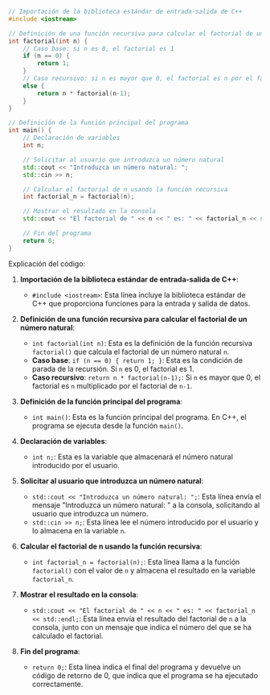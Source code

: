 ```c++
// Importación de la biblioteca estándar de entrada-salida de C++
#include <iostream>

// Definición de una función recursiva para calcular el factorial de un número natural
int factorial(int n) {
    // Caso base: si n es 0, el factorial es 1
    if (n == 0) {
        return 1;
    }
    // Caso recursivo: si n es mayor que 0, el factorial es n por el factorial de n-1
    else {
        return n * factorial(n-1);
    }
}

// Definición de la función principal del programa
int main() {
    // Declaración de variables
    int n;

    // Solicitar al usuario que introduzca un número natural
    std::cout << "Introduzca un número natural: ";
    std::cin >> n;

    // Calcular el factorial de n usando la función recursiva
    int factorial_n = factorial(n);

    // Mostrar el resultado en la consola
    std::cout << "El factorial de " << n << " es: " << factorial_n << std::endl;

    // Fin del programa
    return 0;
}
```

Explicación del código:

1. **Importación de la biblioteca estándar de entrada-salida de C++**:
   - `#include <iostream>`: Esta línea incluye la biblioteca estándar de C++ que proporciona funciones para la entrada y salida de datos.

2. **Definición de una función recursiva para calcular el factorial de un número natural**:
   - `int factorial(int n)`: Esta es la definición de la función recursiva `factorial()` que calcula el factorial de un número natural `n`.
   - **Caso base**: `if (n == 0) { return 1; }`: Esta es la condición de parada de la recursión. Si `n` es 0, el factorial es 1.
   - **Caso recursivo**: `return n * factorial(n-1);`: Si `n` es mayor que 0, el factorial es `n` multiplicado por el factorial de `n-1`.

3. **Definición de la función principal del programa**:
   - `int main()`: Esta es la función principal del programa. En C++, el programa se ejecuta desde la función `main()`.

4. **Declaración de variables**:
   - `int n;`: Esta es la variable que almacenará el número natural introducido por el usuario.

5. **Solicitar al usuario que introduzca un número natural**:
   - `std::cout << "Introduzca un número natural: ";`: Esta línea envía el mensaje "Introduzca un número natural: " a la consola, solicitando al usuario que introduzca un número.
   - `std::cin >> n;`: Esta línea lee el número introducido por el usuario y lo almacena en la variable `n`.

6. **Calcular el factorial de n usando la función recursiva**:
   - `int factorial_n = factorial(n);`: Esta línea llama a la función `factorial()` con el valor de `n` y almacena el resultado en la variable `factorial_n`.

7. **Mostrar el resultado en la consola**:
   - `std::cout << "El factorial de " << n << " es: " << factorial_n << std::endl;`: Esta línea envía el resultado del factorial de `n` a la consola, junto con un mensaje que indica el número del que se ha calculado el factorial.

8. **Fin del programa**:
   - `return 0;`: Esta línea indica el final del programa y devuelve un código de retorno de 0, que indica que el programa se ha ejecutado correctamente.